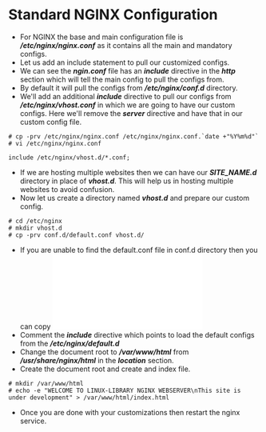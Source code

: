 # Standard NGINX Configuration

- For NGINX the base and main configuration file is ***/etc/nginx/nginx.conf*** as it contains all the main and mandatory configs.
- Let us add an include statement to pull our customized configs.
- We can see the ***ngin.conf*** file has an ***include*** directive in the ***http*** section which will tell the main config to pull the configs from.
- By default it will pull the configs from ***/etc/nginx/conf.d*** directory.
- We'll add an additional ***include*** directive to pull our configs from ***/etc/nginx/vhost.conf*** in which we are going to have our custom configs. Here we'll remove the ***server*** directive and have that in our custom config file.

```
# cp -prv /etc/nginx/nginx.conf /etc/nginx/nginx.conf.`date +"%Y%m%d"`
# vi /etc/nginx/nginx.conf

include /etc/nginx/vhost.d/*.conf;
```

- If we are hosting multiple websites then we can have our ***SITE_NAME.d*** directory in place of ***vhost.d***. This will help us in hosting multiple websites to avoid confusion.
- Now let us create a directory named ***vhost.d*** and prepare our custom config.

```
# cd /etc/nginx
# mkdir vhost.d
# cp -prv conf.d/default.conf vhost.d/
```

- If you are unable to find the default.conf file in conf.d directory then you can copy ![default.conf](/configs/vhost.d/default.conf)
- Comment the ***include*** directive which points to load the default configs from the ***/etc/nginx/default.d***
- Change the document root to ***/var/www/html*** from ***/usr/share/nginx/html*** in the ***location*** section.
- Create the document root and create and index file.

```
# mkdir /var/www/html
# echo -e "WELCOME TO LINUX-LIBRARY NGINX WEBSERVER\nThis site is under development" > /var/www/html/index.html
```

- Once you are done with your customizations then restart the nginx service.
